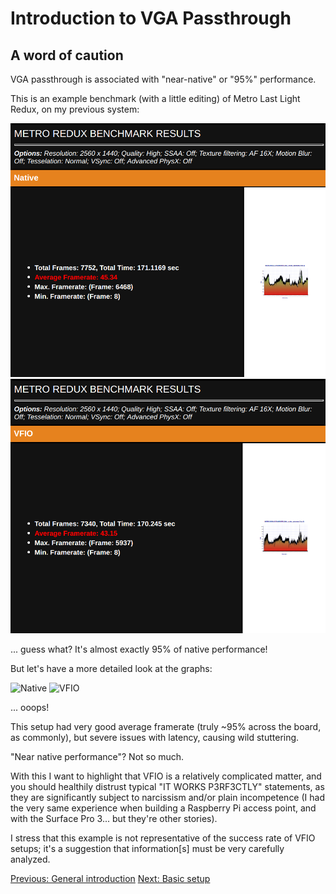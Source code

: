 # Introduction to VGA Passthrough

## A word of caution

VGA passthrough is associated with "near-native" or "95%" performance.

This is an example benchmark (with a little editing) of Metro Last Light Redux, on my previous system:

![Native](metro_benchmark/native_amd.png?raw=true "Native")
![VFIO](metro_benchmark/vfio_amd.png?raw=true "VFIO")

... guess what? It's almost exactly 95% of native performance!

But let's have a more detailed look at the graphs:

![Native](https://rawgithub.com/saveriomiroddi/vga-passthrough/master/metro_benchmark/native_amd.svg)
![VFIO](https://rawgithub.com/saveriomiroddi/vga-passthrough/master/metro_benchmark/vfio_amd.svg)

... ooops!

This setup had very good average framerate (truly ~95% across the board, as commonly), but severe issues with latency, causing wild stuttering.

"Near native performance"? Not so much.

With this I want to highlight that VFIO is a relatively complicated matter, and you should healthily distrust typical "IT WORKS P3RF3CTLY" statements, as they are significantly subject to narcissism and/or plain incompetence (I had the very same experience when building a Raspberry Pi access point, and with the Surface Pro 3... but they're other stories).

I stress that this example is not representative of the success rate of VFIO setups; it's a suggestion that information[s] must be very carefully analyzed.

[Previous: General introduction](README.md)
[Next: Basic setup](2_BASIC_SETUP.md)
